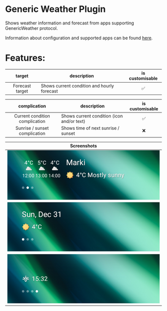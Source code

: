 # Generic Weather Plugin

Shows weather information and forecast from apps supporting GenericWeather protocol.

Information about configuration and supported apps can be found [here](https://gadgetbridge.org/basics/integrations/weather/).

# Features:
|     target      | description                                 | is customisable |
|:---------------:|---------------------------------------------|:---------------:|
| Forecast target | Shows current condition and hourly forecast |        ✅        |

|          complication          | description                                | is customisable |
|:------------------------------:|--------------------------------------------|:---------------:|
| Current condition complication | Shows current condition (icon and/or text) |        ✅        |
| Sunrise / sunset complication  | Shows time of next sunrise / sunset        |        ❌        |


| Screenshots                                                                                                                                |
|--------------------------------------------------------------------------------------------------------------------------------------------|
| ![screenshot showing 3 hour weather forecast, city name, temperature (4 degrees) and current condition](screenshots/target_forecast_1.png) |
| ![screenshot showing sunny icon with text beside it: 4 "degrees Celsius"](screenshots/complication_condition_1.png)                        |
| ![screenshot showing sunset icon and time beside it: "15:32"](screenshots/complication_suntimes_1.png)                                     |